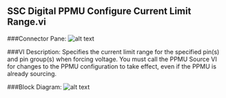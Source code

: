 ## **SSC Digital PPMU Configure Current Limit Range.vi**
###Connector Pane:
![alt text](/Digital/SSC%20Digital/PPMU/SSC%20Digital%20PPMU%20Configure%20Current%20Limit%20Range.vic.png "SSC Digital PPMU Configure Current Limit Range.vi connector pane")

###VI Description:
Specifies the current limit range for the specified pin(s) and pin group(s) when forcing voltage. You must call the PPMU Source VI for changes to the PPMU configuration to take effect, even if the PPMU is already sourcing.

###Block Diagram:
![alt text](/Digital/SSC%20Digital/PPMU/SSC%20Digital%20PPMU%20Configure%20Current%20Limit%20Range.vid.png "SSC Digital PPMU Configure Current Limit Range.vi block diagram")
